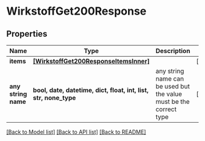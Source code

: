 # WirkstoffGet200Response


## Properties
Name | Type | Description | Notes
------------ | ------------- | ------------- | -------------
**items** | [**[WirkstoffGet200ResponseItemsInner]**](WirkstoffGet200ResponseItemsInner.md) |  | [optional] 
**any string name** | **bool, date, datetime, dict, float, int, list, str, none_type** | any string name can be used but the value must be the correct type | [optional]

[[Back to Model list]](../README.md#documentation-for-models) [[Back to API list]](../README.md#documentation-for-api-endpoints) [[Back to README]](../README.md)


